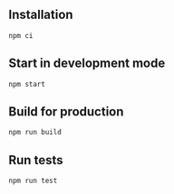 ## Installation
`npm ci`

## Start in development mode
`npm start`

## Build for production
`npm run build`

## Run tests
`npm run test`
